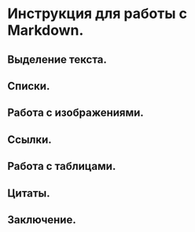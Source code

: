 # Инструкция для работы с Markdown.

## Выделение текста.

## Списки.

## Работа с изображениями.

## Ссылки.

## Работа с таблицами.

## Цитаты.

## Заключение.